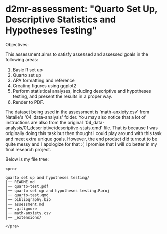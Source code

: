 # d2mr-assessment: "Quarto Set Up, Descriptive Statistics and Hypotheses Testing"

Objectives:

This assessment aims to satisfy assessed and assessed goals in the following areas:

1. Basic R set up 
2. Quarto set up
3. APA formatting and reference
4. Creating figures using ggplot2
5. Perform statistical analyses, including descriptive and hypotheses testing, and present the results in a proper way.
6. Render to PDF.

The dataset being used in the assessment is 'math-anxiety.csv' from Natalie's '04_data-analysis' folder.
You may also notice that a lot of instructions are also from the original '04_data-analysis/01_descriptive/descriptive-stats.qmd' file.
That is because I was originally doing this task but then thought I could play around with this task and meet extra unique goals.
However, the end product did turnout to be quite messy and I apologize for that :( 
I promise that I will do better in  my final research project.

Below is my file tree:

```{=html}
<pre>

quarto set up and hypotheses testing/
│── README.md
│── quarto-test.pdf
│── quarto set up and hypotheses testing.Rproj
│── quarto-test.qmd
│── bibliography.bib
│── assessment.md
│── .gitignore
│── math-anxiety.csv
│── _extensions/

</pre>
```




